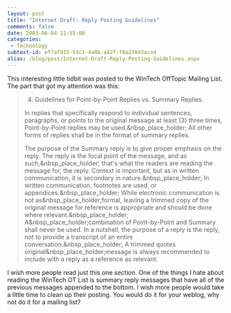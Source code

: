 ```yaml
---
layout: post
title: "Internet Draft: Reply Posting Guidelines"
comments: false
date: 2003-06-04 11:55:00
categories:
 - Technology
subtext-id: ef7af915-53c1-4a8b-a42f-f8a23843acad
alias: /blog/post/Internet-Draft-Reply-Posting-Guidelines.aspx
---
```



This interesting little tidbit was posted to the WinTech OffTopic Mailing List. The part that got my attention was this:

> 4. Guidelines for Point-by-Point Replies vs. Summary Replies.
> 
> In replies that specifically respond to individual sentences, paragraphs, or points to the original message at least (3) three times, Point-by-Point replies may be used.&nbsp_place_holder; All other forms of replies shall be in the format of summary replies.
> 
> The purpose of the Summary reply is to give proper emphasis on the reply. The reply is the focal point of the message, and as such,&nbsp_place_holder; that's what the readers are reading the message for, the reply. Context is important, but as in written communication, it is secondary in nature.&nbsp_place_holder; In written communication, footnotes are used, or appendices.&nbsp_place_holder; While electronic communication is not as&nbsp_place_holder;formal, leaving a trimmed copy of the original message for reference is appropriate and should be done where relevant.&nbsp_place_holder; A&nbsp_place_holder;combination of Point-by-Point and Summary shall never be used. In a nutshell, the purpose of a reply is the reply, not to provide a transcript of an entire conversation.&nbsp_place_holder; A trimmed quotes original&nbsp_place_holder;message is always recommended to include with a reply as a reference as relevant.

I wish more people read just this one section. One of the things I hate about reading the WinTech OT List is summary reply messages that have all of the previous messages appended to the bottom. I wish more people would take a little time to clean up their posting. You would do it for your weblog, why not do it for a mailing list?
